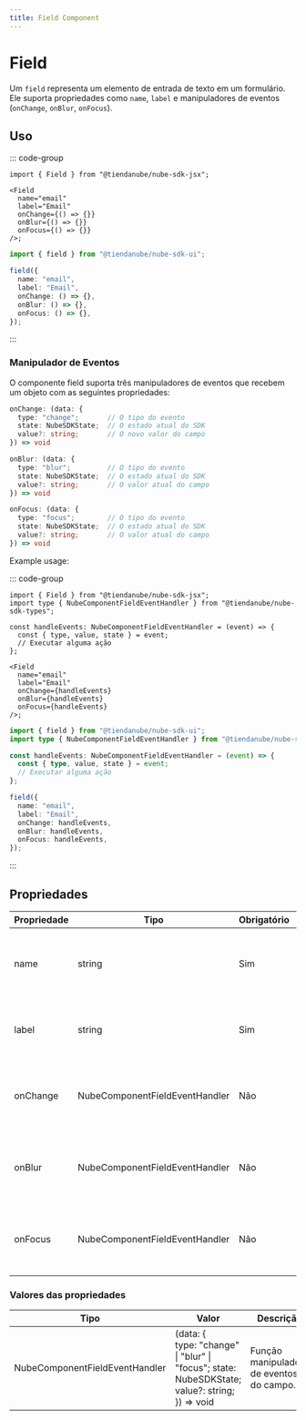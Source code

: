 ```yaml
---
title: Field Component
---
```


# Field

Um `field` representa um elemento de entrada de texto em um formulário.
Ele suporta propriedades como `name`, `label` e manipuladores de eventos (`onChange`, `onBlur`, `onFocus`).

## Uso

::: code-group

```tsx [JSX]
import { Field } from "@tiendanube/nube-sdk-jsx";

<Field
  name="email"
  label="Email"
  onChange={() => {}}
  onBlur={() => {}}
  onFocus={() => {}}
/>;
```

```typescript [Declarative]
import { field } from "@tiendanube/nube-sdk-ui";

field({
  name: "email",
  label: "Email",
  onChange: () => {},
  onBlur: () => {},
  onFocus: () => {},
});
```

:::

### Manipulador de Eventos

O componente field suporta três manipuladores de eventos que recebem um objeto com as seguintes propriedades:

```typescript
onChange: (data: {
  type: "change";       // O tipo do evento
  state: NubeSDKState;  // O estado atual do SDK
  value?: string;       // O novo valor do campo
}) => void

onBlur: (data: {
  type: "blur";         // O tipo do evento
  state: NubeSDKState;  // O estado atual do SDK
  value?: string;       // O valor atual do campo
}) => void

onFocus: (data: {
  type: "focus";        // O tipo do evento
  state: NubeSDKState;  // O estado atual do SDK
  value?: string;       // O valor atual do campo
}) => void
```

Example usage:

::: code-group

```tsx [JSX]
import { Field } from "@tiendanube/nube-sdk-jsx";
import type { NubeComponentFieldEventHandler } from "@tiendanube/nube-sdk-types";

const handleEvents: NubeComponentFieldEventHandler = (event) => {
  const { type, value, state } = event;
  // Executar alguma ação
};

<Field
  name="email"
  label="Email"
  onChange={handleEvents}
  onBlur={handleEvents}
  onFocus={handleEvents}
/>;
```

```typescript [Declarative]
import { field } from "@tiendanube/nube-sdk-ui";
import type { NubeComponentFieldEventHandler } from "@tiendanube/nube-sdk-types";

const handleEvents: NubeComponentFieldEventHandler = (event) => {
  const { type, value, state } = event;
  // Executar alguma ação
};

field({
  name: "email",
  label: "Email",
  onChange: handleEvents,
  onBlur: handleEvents,
  onFocus: handleEvents,
});
```

:::

## Propriedades

| Propriedade | Tipo                           | Obrigatório | Descrição                                                 |
| ----------- | ------------------------------ | ----------- | --------------------------------------------------------- |
| name        | string                         | Sim         | O nome do campo, usado para identificá-lo em formulários. |
| label       | string                         | Sim         | O texto do rótulo exibido acima do campo.                 |
| onChange    | NubeComponentFieldEventHandler | Não         | Função chamada quando o valor do campo muda.              |
| onBlur      | NubeComponentFieldEventHandler | Não         | Função chamada quando o campo perde o foco.               |
| onFocus     | NubeComponentFieldEventHandler | Não         | Função chamada quando o campo recebe o foco.              |

### Valores das propriedades

| Tipo                           | Valor                                                                                                     | Descrição                                |
| ------------------------------ | --------------------------------------------------------------------------------------------------------- | ---------------------------------------- |
| NubeComponentFieldEventHandler | (data: {<br/>type: "change" \| "blur" \| "focus"; state: NubeSDKState;<br/>value?: string;<br/>}) => void | Função manipuladora de eventos do campo. |
